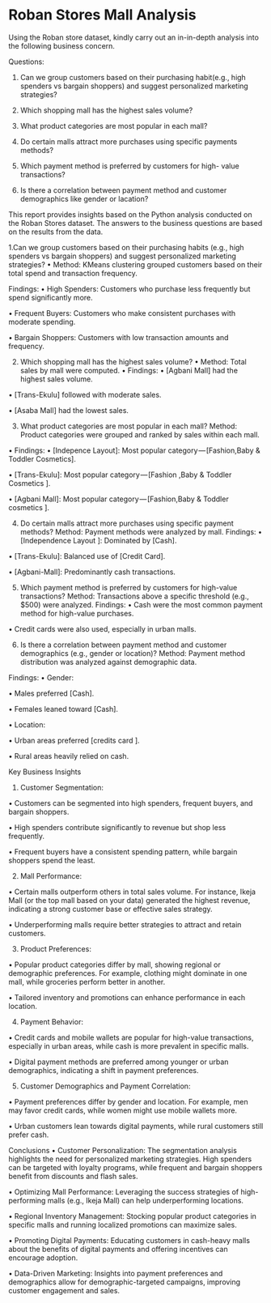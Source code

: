 # Roban Stores Mall Analysis 
Using the Roban store dataset, kindly carry out an in-in-depth analysis into the following business concern.

Questions:
1. Can we group customers based on their purchasing habit(e.g., high spenders vs bargain shoppers) and suggest personalized marketing strategies?
2. Which shopping mall has the highest sales volume?

3. What product categories are most popular in each mall?

4. Do certain malls attract more purchases using specific payments methods?

5. Which payment method is preferred by customers for high- value transactions?

6. Is there a correlation between payment method and customer demographics like gender or lacation?

This report provides insights based on the Python analysis conducted on the Roban Stores dataset. The answers to the business questions are based on the results from the data.


1.Can we group customers based on their purchasing habits (e.g., high spenders vs bargain shoppers) and suggest personalized marketing strategies?
• Method: KMeans clustering grouped customers based on their total spend and transaction frequency.

Findings:
• High Spenders: Customers who purchase less frequently but spend significantly more.

• Frequent Buyers: Customers who make consistent purchases with moderate spending.

• Bargain Shoppers: Customers with low transaction amounts and frequency.

2. Which shopping mall has the highest sales volume?
• Method: Total sales by mall were computed.
• Findings:
• [Agbani Mall] had the highest sales volume.

• [Trans-Ekulu] followed with moderate sales.

• [Asaba Mall] had the lowest sales.

3. What product categories are most popular in each mall?
Method: Product categories were grouped and ranked by sales within each mall.

• Findings:
• [Indepence Layout]: Most popular category — [Fashion,Baby & Toddler Cosmetics].

• [Trans-Ekulu]: Most popular category — [Fashion ,Baby & Toddler Cosmetics ].

• [Agbani Mall]: Most popular category — [Fashion,Baby & Toddler cosmetics ].

4. Do certain malls attract more purchases using specific payment methods?
Method: Payment methods were analyzed by mall.
Findings:
• [Independence Layout ]: Dominated by [Cash].

• [Trans-Ekulu]: Balanced use of [Credit Card].

• [Agbani-Mall]: Predominantly cash transactions.

5. Which payment method is preferred by customers for high-value transactions?
Method: Transactions above a specific threshold (e.g., $500) were analyzed.
Findings:
• Cash were the most common payment method for high-value purchases.

• Credit cards were also used, especially in urban malls.

6. Is there a correlation between payment method and customer demographics (e.g., gender or location)?
Method: Payment method distribution was analyzed against demographic data.

Findings:
• Gender:

• Males preferred [Cash].

• Females leaned toward [Cash].

• Location:

• Urban areas preferred [credits card ].

• Rural areas heavily relied on cash.

Key Business Insights
1. Customer Segmentation:

• Customers can be segmented into high spenders, frequent buyers, and bargain shoppers.

• High spenders contribute significantly to revenue but shop less frequently.

• Frequent buyers have a consistent spending pattern, while bargain shoppers spend the least.

2. Mall Performance:

• Certain malls outperform others in total sales volume. For instance, Ikeja Mall (or the top mall based on your data) generated the highest revenue, indicating a strong customer base or effective sales strategy.

• Underperforming malls require better strategies to attract and retain customers.

3. Product Preferences:

• Popular product categories differ by mall, showing regional or demographic preferences. For example, clothing might dominate in one mall, while groceries perform better in another.

• Tailored inventory and promotions can enhance performance in each location.

4. Payment Behavior:

• Credit cards and mobile wallets are popular for high-value transactions, especially in urban areas, while cash is more prevalent in specific malls.

• Digital payment methods are preferred among younger or urban demographics, indicating a shift in payment preferences.

5. Customer Demographics and Payment Correlation:

• Payment preferences differ by gender and location. For example, men may favor credit cards, while women might use mobile wallets more.

• Urban customers lean towards digital payments, while rural customers still prefer cash.

Conclusions
• Customer Personalization: The segmentation analysis highlights the need for personalized marketing strategies. High spenders can be targeted with loyalty programs, while frequent and bargain shoppers benefit from discounts and flash sales.

• Optimizing Mall Performance: Leveraging the success strategies of high-performing malls (e.g., Ikeja Mall) can help underperforming locations.

• Regional Inventory Management: Stocking popular product categories in specific malls and running localized promotions can maximize sales.

• Promoting Digital Payments: Educating customers in cash-heavy malls about the benefits of digital payments and offering incentives can encourage adoption.

• Data-Driven Marketing: Insights into payment preferences and demographics allow for demographic-targeted campaigns, improving customer engagement and sales.



